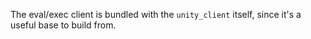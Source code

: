 The eval/exec client is bundled with the `unity_client` itself, since it's a useful base to build from.
